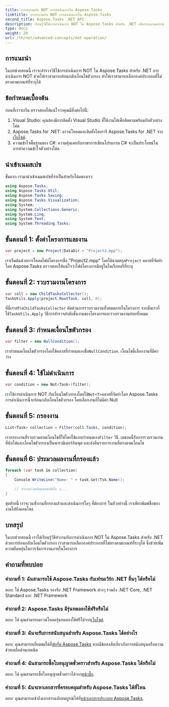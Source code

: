 ```yaml
---
title: การทำงานกับ NOT การดำเนินการใน Aspose.Tasks
linktitle: การทำงานกับ NOT การดำเนินการใน Aspose.Tasks
second_title: Aspose.Tasks .NET API
description: เรียนรู้วิธีใช้การดำเนินการ NOT ใน Aspose.Tasks สำหรับ .NET เพื่อกรองงานอย่างมีประสิทธิภาพ ปรับปรุงความสามารถในการจัดการโครงการของคุณทันที
type: docs
weight: 20
url: /th/net/advanced-concepts/not-operation/
---
```

## การแนะนำ

ในบทช่วยสอนนี้ เราจะสำรวจวิธีใช้การดำเนินการ NOT ใน Aspose.Tasks สำหรับ .NET การดำเนินการ NOT ช่วยให้เราสามารถย้อนกลับเงื่อนไขตัวกรอง ทำให้เราสามารถเลือกองค์ประกอบที่ไม่ตรงตามเกณฑ์ที่ระบุได้

## ข้อกำหนดเบื้องต้น

ก่อนที่เราจะเริ่ม ตรวจสอบให้แน่ใจว่าคุณมีสิ่งต่อไปนี้:

1. Visual Studio: คุณต้องมีการติดตั้ง Visual Studio ที่ใช้งานได้เพื่อติดตามพร้อมกับตัวอย่างโค้ด
2.  Aspose.Tasks for .NET: ดาวน์โหลดและติดตั้งไลบรารี Aspose.Tasks for .NET จาก[เว็บไซต์](https://releases.aspose.com/tasks/net/).
3. ความเข้าใจพื้นฐานของ C#: ความคุ้นเคยกับภาษาการเขียนโปรแกรม C# จะเป็นประโยชน์ในการทำความเข้าใจตัวอย่างโค้ด

## นำเข้าเนมสเปซ

ขั้นแรก เรามานำเข้าเนมสเปซที่จำเป็นสำหรับโค้ดของเรา:

```csharp
using Aspose.Tasks;
using Aspose.Tasks.Util;
using Aspose.Tasks.Saving;
using Aspose.Tasks.Visualization;
using System;
using System.Collections.Generic;
using System.Linq;
using System.Text;
using System.Threading.Tasks;
```

## ขั้นตอนที่ 1: ตั้งค่าโครงการและงาน

```csharp
var project = new Project(DataDir + "Project2.mpp");
```

 เราเริ่มต้นด้วยการโหลดไฟล์โครงการชื่อ "Project2.mpp" โดยใช้นามสกุล`Project` คลาสที่จัดทำโดย Aspose.Tasks ตรวจสอบให้แน่ใจว่าไฟล์โครงการมีอยู่ในไดเร็กทอรีที่ระบุ

## ขั้นตอนที่ 2: รวบรวมงานโครงการ

```csharp
var coll = new ChildTasksCollector();
TaskUtils.Apply(project.RootTask, coll, 0);
```

 ที่นี่เราสร้าง`ChildTasksCollector` คัดค้านการรวบรวมงานทั้งหมดภายในโครงการ จากนั้นเราก็ใช้`TaskUtils.Apply` วิธีการสำรวจลำดับชั้นงานของโครงการและรวบรวมงานย่อยทั้งหมด

## ขั้นตอนที่ 3: กำหนดเงื่อนไขตัวกรอง

```csharp
var filter = new NullCondition();
```

 เรากำหนดเงื่อนไขตัวกรองโดยใช้คลาสที่กำหนดเองชื่อ`NullCondition`. เงื่อนไขนี้เลือกงานที่มีค่าว่าง

## ขั้นตอนที่ 4: ใช้ไม่ดำเนินการ

```csharp
var condition = new Not<Task>(filter);
```

 เราใช้การดำเนินการ NOT กับเงื่อนไขตัวกรองโดยใช้`Not<T>`คลาสที่จัดทำโดย Aspose.Tasks การดำเนินการนี้จะย้อนกลับเงื่อนไขตัวกรอง โดยเลือกงานที่ไม่มีค่า Null

## ขั้นตอนที่ 5: กรองงาน

```csharp
List<Task> collection = Filter(coll.Tasks, condition);
```

 เรากรองงานที่รวบรวมตามเงื่อนไขที่ใช้โดยใช้แบบกำหนดเอง`Filter` วิธี. เมธอดนี้รับการรวบรวมงานที่นับได้และเงื่อนไขตัวกรองเป็นพารามิเตอร์อินพุต และส่งคืนรายการงานที่ตรงตามเงื่อนไข

## ขั้นตอนที่ 6: ประมวลผลงานที่กรองแล้ว

```csharp
foreach (var task in collection)
{
    Console.WriteLine("Name: " + task.Get(Tsk.Name));

    // ทำงานร่วมกับคุณสมบัติอื่น ๆ...
}
```

สุดท้ายนี้ เราจะวนซ้ำงานที่กรองแล้วและดำเนินการใดๆ ที่ต้องการ ในตัวอย่างนี้ เราเพียงพิมพ์ชื่อของงานไปยังคอนโซล

## บทสรุป

ในบทช่วยสอนนี้ เราได้เรียนรู้วิธีทำงานกับการดำเนินการ NOT ใน Aspose.Tasks สำหรับ .NET ด้วยการย้อนกลับเงื่อนไขตัวกรอง เราสามารถเลือกองค์ประกอบที่ไม่ตรงตามเกณฑ์ที่ระบุได้ ซึ่งช่วยเพิ่มความยืดหยุ่นในการจัดการงานภายในโครงการ

## คำถามที่พบบ่อย

### คำถามที่ 1: ฉันสามารถใช้ Aspose.Tasks กับเฟรมเวิร์ก .NET อื่นๆ ได้หรือไม่

ตอบ: ใช่ Aspose.Tasks รองรับ .NET Framework ต่างๆ รวมถึง .NET Core, .NET Standard และ .NET Framework

### คำถามที่ 2: Aspose.Tasks มีรุ่นทดลองใช้ฟรีหรือไม่

 ตอบ: ได้ คุณสามารถดาวน์โหลดรุ่นทดลองใช้ฟรีได้จาก[เว็บไซต์](https://releases.aspose.com/).

### คำถามที่ 3: ฉันจะรับการสนับสนุนสำหรับ Aspose.Tasks ได้อย่างไร

 ตอบ: คุณสามารถเยี่ยมชมได้ที่[ฟอรั่ม Aspose.Tasks](https://forum.aspose.com/c/tasks/15) หากมีข้อสงสัยเกี่ยวกับการสนับสนุนหรือความช่วยเหลือด้านเทคนิค

### คำถามที่ 4: ฉันสามารถซื้อใบอนุญาตชั่วคราวสำหรับ Aspose.Tasks ได้หรือไม่

 ตอบ: ได้ คุณสามารถซื้อใบอนุญาตชั่วคราวได้จาก[หน้าซื้อ](https://purchase.aspose.com/temporary-license/).

### คำถามที่ 5: ฉันจะหาเอกสารที่ครอบคลุมสำหรับ Aspose.Tasks ได้ที่ไหน

 ตอบ: คุณสามารถเข้าถึงเอกสารฉบับสมบูรณ์ได้ที่[หน้าเอกสารประกอบ Aspose.Tasks](https://reference.aspose.com/tasks/net/).